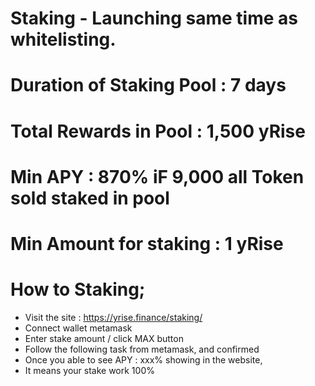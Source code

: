 # Staking - Launching same time as whitelisting.

# Duration of Staking Pool : 7 days

# Total Rewards in Pool : 1,500 yRise 

# Min APY : 870% iF 9,000 all Token sold staked in pool 

# Min Amount for staking : 1 yRise 

# How to Staking;
  - Visit the site : https://yrise.finance/staking/
  - Connect wallet metamask
  - Enter stake amount / click MAX button 
  - Follow the following task from metamask, and confirmed
  - Once you able to see APY : xxx% showing in the website, 
  - It means your stake work 100%
